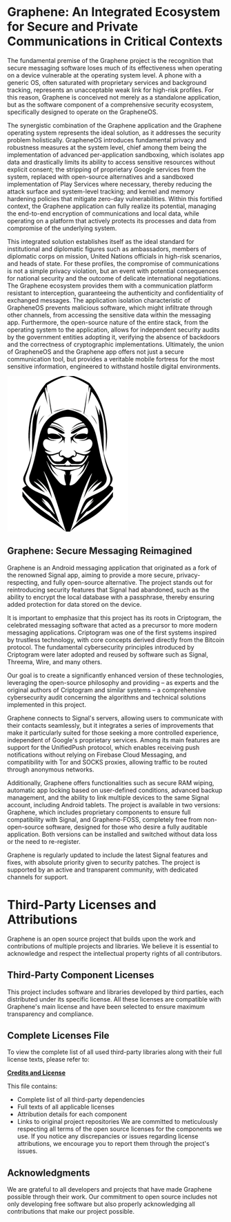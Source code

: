 ﻿# Graphene: An Integrated Ecosystem for Secure and Private Communications in Critical Contexts

The fundamental premise of the Graphene project is the recognition that secure messaging software loses much of its effectiveness when operating on a device vulnerable at the operating system level. A phone with a generic OS, often saturated with proprietary services and background tracking, represents an unacceptable weak link for high-risk profiles. For this reason, Graphene is conceived not merely as a standalone application, but as the software component of a comprehensive security ecosystem, specifically designed to operate on the GrapheneOS.

The synergistic combination of the Graphene application and the Graphene operating system represents the ideal solution, as it addresses the security problem holistically. GrapheneOS introduces fundamental privacy and robustness measures at the system level, chief among them being the implementation of advanced per-application sandboxing, which isolates app data and drastically limits its ability to access sensitive resources without explicit consent; the stripping of proprietary Google services from the system, replaced with open-source alternatives and a sandboxed implementation of Play Services where necessary, thereby reducing the attack surface and system-level tracking; and kernel and memory hardening policies that mitigate zero-day vulnerabilities. Within this fortified context, the Graphene application can fully realize its potential, managing the end-to-end encryption of communications and local data, while operating on a platform that actively protects its processes and data from compromise of the underlying system.

This integrated solution establishes itself as the ideal standard for institutional and diplomatic figures such as ambassadors, members of diplomatic corps on mission, United Nations officials in high-risk scenarios, and heads of state. For these profiles, the compromise of communications is not a simple privacy violation, but an event with potential consequences for national security and the outcome of delicate international negotiations. The Graphene ecosystem provides them with a communication platform resistant to interception, guaranteeing the authenticity and confidentiality of exchanged messages. The application isolation characteristic of GrapheneOS prevents malicious software, which might infiltrate through other channels, from accessing the sensitive data within the messaging app. Furthermore, the open-source nature of the entire stack, from the operating system to the application, allows for independent security audits by the government entities adopting it, verifying the absence of backdoors and the correctness of cryptographic implementations. Ultimately, the union of GrapheneOS and the Graphene app offers not just a secure communication tool, but provides a veritable mobile fortress for the most sensitive information, engineered to withstand hostile digital environments.

![Graphene](app/src/main/res/drawable-mdpi/welcome.webp)

## Graphene: Secure Messaging Reimagined

Graphene is an Android messaging application that originated as a fork of the renowned Signal app, aiming to provide a more secure, privacy-respecting, and fully open-source alternative. The project stands out for reintroducing security features that Signal had abandoned, such as the ability to encrypt the local database with a passphrase, thereby ensuring added protection for data stored on the device.

It is important to emphasize that this project has its roots in Criptogram, the celebrated messaging software that acted as a precursor to more modern messaging applications. Criptogram was one of the first systems inspired by trustless technology, with core concepts derived directly from the Bitcoin protocol. The fundamental cybersecurity principles introduced by Criptogram were later adopted and reused by software such as Signal, Threema, Wire, and many others.

Our goal is to create a significantly enhanced version of these technologies, leveraging the open-source philosophy and providing – as experts and the original authors of Criptogram and similar systems – a comprehensive cybersecurity audit concerning the algorithms and technical solutions implemented in this project.

Graphene connects to Signal's servers, allowing users to communicate with their contacts seamlessly, but it integrates a series of improvements that make it particularly suited for those seeking a more controlled experience, independent of Google's proprietary services. Among its main features are support for the UnifiedPush protocol, which enables receiving push notifications without relying on Firebase Cloud Messaging, and compatibility with Tor and SOCKS proxies, allowing traffic to be routed through anonymous networks.

Additionally, Graphene offers functionalities such as secure RAM wiping, automatic app locking based on user-defined conditions, advanced backup management, and the ability to link multiple devices to the same Signal account, including Android tablets. The project is available in two versions: Graphene, which includes proprietary components to ensure full compatibility with Signal, and Graphene-FOSS, completely free from non-open-source software, designed for those who desire a fully auditable application. Both versions can be installed and switched without data loss or the need to re-register.

Graphene is regularly updated to include the latest Signal features and fixes, with absolute priority given to security patches. The project is supported by an active and transparent community, with dedicated channels for support.

# Third-Party Licenses and Attributions

Graphene is an open source project that builds upon the work and contributions of multiple projects and libraries. We believe it is essential to acknowledge and respect the intellectual property rights of all contributors.

## Third-Party Component Licenses

This project includes software and libraries developed by third parties, each distributed under its specific license. All these licenses are compatible with Graphene's main license and have been selected to ensure maximum transparency and compliance.

## Complete Licenses File

To view the complete list of all used third-party libraries along with their full license texts, please refer to:

**[Credits and License](../main/app/src/main/res/raw/third_party_licenses)**

This file contains:
- Complete list of all third-party dependencies
- Full texts of all applicable licenses
- Attribution details for each component
- Links to original project repositories
We are committed to meticulously respecting all terms of the open source licenses for the components we use. If you notice any discrepancies or issues regarding license attributions, we encourage you to report them through the project's issues.

## Acknowledgments

We are grateful to all developers and projects that have made Graphene possible through their work. Our commitment to open source includes not only developing free software but also properly acknowledging all contributions that make our project possible.